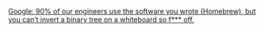 [Google: 90% of our engineers use the software you wrote (Homebrew), but you can’t invert a binary tree on a whiteboard so f*** off.](https://twitter.com/mxcl/status/608682016205344768)
